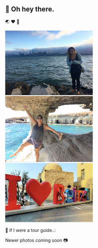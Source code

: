 ## 👋 Oh hey there.

🌏 :heart: 🛫 

![sf](https://github.com/skhalife/skhalife/blob/master/img/sf.png)![cy](https://github.com/skhalife/skhalife/blob/master/img/cy.png)![lb](https://github.com/skhalife/skhalife/blob/master/img/lb.png) 

🌱 If I were a tour guide..:

Newer photos coming soon 📷
<!-- 
![route1](https://github.com/skhalife/skhalife/blob/master/img/route1.png)  
![yosemite](https://github.com/skhalife/skhalife/blob/master/img/yosemite.png)
![ggb](https://github.com/skhalife/skhalife/blob/master/img/goldengate.png)
 -->

